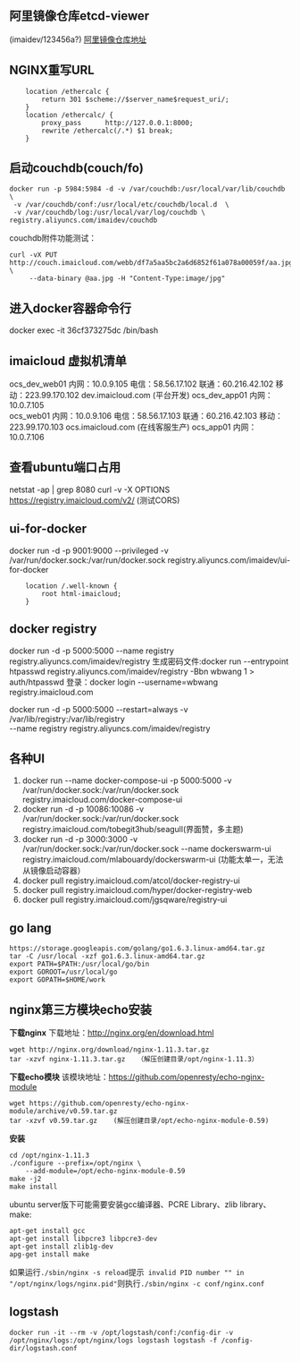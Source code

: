 ## 阿里镜像仓库etcd-viewer
(imaidev/123456a?)
[阿里镜像仓库地址](https://cr.console.aliyun.com/?spm=0.0.0.0.5n07DB#/docker/image/list)   

## NGINX重写URL
```
    location /ethercalc {
        return 301 $scheme://$server_name$request_uri/;
    }
    location /ethercalc/ {
        proxy_pass      http://127.0.0.1:8000;
        rewrite /ethercalc(/.*) $1 break;
    }
```
## 启动couchdb(couch/fo)
```
docker run -p 5984:5984 -d -v /var/couchdb:/usr/local/var/lib/couchdb \
 -v /var/couchdb/conf:/usr/local/etc/couchdb/local.d  \
 -v /var/couchdb/log:/usr/local/var/log/couchdb \
registry.aliyuncs.com/imaidev/couchdb
```
couchdb附件功能测试：
```
curl -vX PUT http://couch.imaicloud.com/webb/df7a5aa5bc2a6d6852f61a078a00059f/aa.jpg \
     --data-binary @aa.jpg -H "Content-Type:image/jpg"
```

## 进入docker容器命令行
docker exec -it 36cf373275dc /bin/bash

## imaicloud 虚拟机清单 
 ocs_dev_web01  内网：10.0.9.105 电信：58.56.17.102 联通：60.216.42.102 移动：223.99.170.102  dev.imaicloud.com  (平台开发)
 ocs_dev_app01  内网：10.0.7.105  
 ocs_web01  内网：10.0.9.106  电信：58.56.17.103 联通：60.216.42.103 移动：223.99.170.103  ocs.imaicloud.com  (在线客服生产) 
 ocs_app01  内网：10.0.7.106 
## 查看ubuntu端口占用
   netstat -ap | grep 8080
   curl -v -X OPTIONS https://registry.imaicloud.com/v2/ (测试CORS)
## ui-for-docker
docker run -d -p 9001:9000 --privileged -v /var/run/docker.sock:/var/run/docker.sock registry.aliyuncs.com/imaidev/ui-for-docker


        location /.well-known {
            root html-imaicloud;
        }
## docker registry
docker run -d -p 5000:5000 --name registry registry.aliyuncs.com/imaidev/registry
生成密码文件:docker run --entrypoint htpasswd registry.aliyuncs.com/imaidev/registry -Bbn wbwang 1 > auth/htpasswd
登录：docker login --username=wbwang registry.imaicloud.com

docker run -d -p 5000:5000 --restart=always -v /var/lib/registry:/var/lib/registry \
--name registry  registry.aliyuncs.com/imaidev/registry
## 各种UI
1. docker run --name docker-compose-ui -p 5000:5000 -v /var/run/docker.sock:/var/run/docker.sock  registry.imaicloud.com/docker-compose-ui
2. docker run -d -p 10086:10086 -v /var/run/docker.sock:/var/run/docker.sock registry.imaicloud.com/tobegit3hub/seagull(界面赞，多主题)
3. docker run -d -p 3000:3000 -v /var/run/docker.sock:/var/run/docker.sock --name dockerswarm-ui   registry.imaicloud.com/mlabouardy/dockerswarm-ui (功能太单一，无法从镜像启动容器）
4. docker pull registry.imaicloud.com/atcol/docker-registry-ui
5. docker pull registry.imaicloud.com/hyper/docker-registry-web
6. docker pull registry.imaicloud.com/jgsqware/registry-ui
 
## go lang
```
https://storage.googleapis.com/golang/go1.6.3.linux-amd64.tar.gz
tar -C /usr/local -xzf go1.6.3.linux-amd64.tar.gz
export PATH=$PATH:/usr/local/go/bin
export GOROOT=/usr/local/go
export GOPATH=$HOME/work
```
## nginx第三方模块echo安装
**下载nginx**
下载地址：http://nginx.org/en/download.html
```
wget http://nginx.org/download/nginx-1.11.3.tar.gz
tar -xzvf nginx-1.11.3.tar.gz   （解压创建目录/opt/nginx-1.11.3）
```
**下载echo模块**
该模块地址：https://github.com/openresty/echo-nginx-module
```
wget https://github.com/openresty/echo-nginx-module/archive/v0.59.tar.gz
tar -xzvf v0.59.tar.gz    (解压创建目录/opt/echo-nginx-module-0.59)
```
**安装**
```
cd /opt/nginx-1.11.3
./configure --prefix=/opt/nginx \
    --add-module=/opt/echo-nginx-module-0.59
make -j2
make install
```
ubuntu server版下可能需要安装gcc编译器、PCRE Library、zlib library、make:
```
apt-get install gcc
apt-get install libpcre3 libpcre3-dev
apt-get install zlib1g-dev
apg-get install make
```
如果运行```./sbin/nginx -s reload```提示``` invalid PID number "" in "/opt/nginx/logs/nginx.pid"```则执行```./sbin/nginx -c conf/nginx.conf```

## logstash
```
docker run -it --rm -v /opt/logstash/conf:/config-dir -v /opt/nginx/logs:/opt/nginx/logs logstash logstash -f /config-dir/logstash.conf
```






